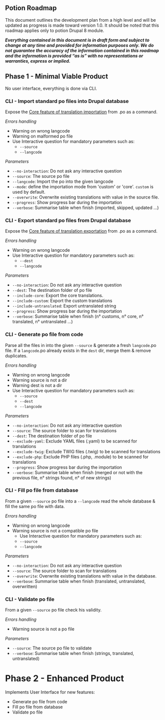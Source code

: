 Potion Roadmap
-----------------

This document outlines the development plan from a high level and will be updated as progress is made toward version 1.0.
It should be noted that this roadmap applies only to potion Drupal 8 module.

***Everything contained in this document is in draft form and subject to change at any time and provided for information  purposes only. We do not guarantee the accuracy of the information contained in this roadmap and the information is provided “as is” with no representations or warranties, express or implied.***

## Phase 1 - Minimal Viable Product

No user interface, everything is done via CLI.

### CLI - Import standard po files into Drupal database

Expose the [Core feature of translation importation](/admin/config/regional/translate/import) from .po as a command. 

*Errors handling*
- Warning on wrong langcode
- Warning on malformed po file
- Use Interactive question for mandatory parameters such as:
  - `--source` 
  - `--langcode`

*Parameters*
- `--no-interaction`: Do not ask any interactive question
- `--source`: The source po file
- `--langcode`: Import the po into the given langcode
- `--mode`: define the importation mode from 'custom' or 'core'. `custom` is used by default.
- `--overwrite`: Overwrite existing translations with value in the source file.
- `--progress`: Show progress bar during the importation
- `--verbose`: Summarise table when finish (imported, skipped, updated ...)

### CLI - Export standard po files from Drupal database

Expose the [Core feature of translation exportation](/admin/config/regional/translate/export) from .po as a command. 

*Errors handling*
- Warning on wrong langcode
- Use Interactive question for mandatory parameters such as:
  - `--dest` 
  - `--langcode`

*Parameters*
- `--no-interaction`: Do not ask any interactive question
- `--dest`: The destination folder of po file
- `--include-core`: Export the core translations.
- `--include-custom`: Export the custom translations
- `--include-untranslated`: Export untranslated string
- `--progress`: Show progress bar during the importation
- `--verbose`: Summarise table when finish (n° customs, n° core, n° translated, n° untranslated ...)

### CLI - Generate po file from code

Parse all the files in into the given `--source` & generate a fresh `langcode`.po file.
If a `langcode`.po already exists in the `dest` dir, merge them & remove duplicates.

*Errors handling*
- Warning on wrong langcode
- Warning source is not a dir 
- Warning dest is not a dir 
- Use Interactive question for mandatory parameters such as:
  - `--source`
  - `--dest`
  - `--langcode`

*Parameters*
- `--no-interaction`: Do not ask any interactive question
- `--source`: The source folder to scan for translations
- `--dest`: The destination folder of po file
- `--exclude-yaml`: Exclude YAML files (.yaml) to be scanned for translations
- `--exclude-twig`: Exclude TWIG files (.twig) to be scanned for translations
- `--exclude-php`: Exclude PHP files (.php, .module) to be scanned for translations
- `--progress`: Show progress bar during the importation
- `--verbose`: Summarise table when finish (merged or not with the previous file, n° strings found, n° of new strings)

### CLI - Fill po file from database

From a given `--source` po file into a `--langcode` read the whole database & fill the same po file with data.

*Errors handling*
- Warning on wrong langcode
- Warning source is not a compatible po file 
  - Use Interactive question for mandatory parameters such as:
  - `--source`
  - `--langcode`

*Parameters*
- `--no-interaction`: Do not ask any interactive question
- `--source`: The source folder to scan for translations
- `--overwrite`: Overwrite existing translations with value in the database.
- `--verbose`: Summarise table when finish (translated, untranslated, overwritten)

### CLI - Validate po file

From a given `--source` po file check his validity.

*Errors handling*
- Warning source is not a po file 

*Parameters*
- `--source`: The source po file to validate
- `--verbose`: Summarise table when finish (strings, translated, untranslated)

# Phase 2 - Enhanced Product

Implements User Interface for new features:
- Generate po file from code
- Fill po file from database
- Validate po file

